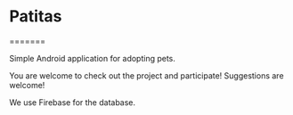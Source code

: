 # Patitas
=======

Simple Android application for adopting pets.

You are welcome to check out the project and participate! Suggestions are welcome!

We use Firebase for the database.

